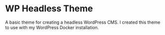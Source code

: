 # WP Headless Theme

A basic theme for creating a headless WordPress CMS. I created this theme to use with my WordPress Docker installation.
